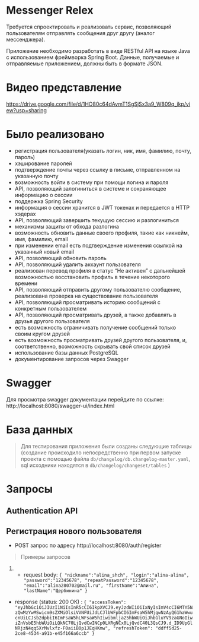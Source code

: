 # Messenger Relex
Требуется спроектировать и реализовать сервис, позволяющий пользователям отправлять сообщения друг другу (аналог мессенджера).

Приложение необходимо разработать в виде RESTful API на языке Java с использованием фреймворка Spring Boot. Данные, получаемые и отправляемые приложением, должны быть в формате JSON.

# Видео представление

https://drive.google.com/file/d/1HO80c64dAvmT1SgSjSx3a9_W809q_ikp/view?usp=sharing

# Было реализовано
- регистрация пользователя(указать логин, ник, имя, фамилию, почту, пароль)
- хэширование паролей
- подтверждение почты через ссылку  в письме, отправленном на указанную почту
- возможность войти в систему при помощи логина и пароля 
- API, позволяющий залогиниться в системе и сохраняющее информацию о сессии
- поддержка Spring Security
- информация о сессии хранится в JWT токенах и передается в HTTP хэдерах
- API, позволяющий завершить текущую сессию и разлогиниться
- механизмы защиты от обхода разлогина 
- возможность обновить данные своего профиля, такие как никнейм, имя, фамилию, email
- при изменении email есть подтверждение изменения ссылкой на указанный новый email
- API, позволяющий обновить пароль
- API, позволяющий удалить аккаунт пользователя 
- реализован перевод профиля в статус “Не активен” с дальнейшей возможностью восстановить профиль в течение некоторого времени
- API, позволяющий отправить другому пользователю сообщение, реализована проверка на существование пользователя
- API, позволяющий просматривать историю сообщений с конкретным пользователем
- API, позволяющий просматривать друзей, а также добавлять в друзья другого пользователя
- есть возможность ограничивать получение сообщений только своим кругом друзей
- есть возможность просматривать друзей другого пользователя, и, соответственно, возможность скрывать свой список друзей
- использование базы данных PostgreSQL
- документирование запросов через Swagger

# Swagger
Для просмотра swagger документации перейдите по ссылке: http://localhost:8080/swagger-ui/index.html

# База данных
 > Для тестирования приложения были созданы следующие таблицы (создание происходило непосредственно при первом запуске проекта с помощью файла `db/changelog/db.changelog-master.yaml`, sql исходники находятся в `db/changelog/changeset/tables` )


# Запросы 
## Authentication API
## Регистрация нового пользователя
- POST запрос по адресу http://localhost:8080/auth/register
> Примеры запросов 
 1. - request body:
 `{
   "nickname":"alina_shch",
   "login":"alina-alina",
   "password":"12345678",
    "repeatPassword":"12345678",
    "email":"alina280702@mail.ru",
    "firstName":"Алина",
    "lastName":"Щербинина"
}`
- response (status: 200 OK) :
`{
    "accessToken": "eyJhbGciOiJIUzI1NiIsInR5cCI6IkpXVCJ9.eyJzdWIiOiIxNyIsImV4cCI6MTY5NzQwMzYwMSwicm9sZXMiOlsiVVNFUiJdLCJlbWFpbCI6ImFsaW5hMjgwNzAyQG1haWwucnUiLCJsb2dpbiI6ImFsaW5hLWFsaW5hIiwibmlja25hbWUiOiJhbGluYV9zaGNoIiwiZnVsbE5hbWUiOiLQkNC70LjQvdCwINCp0LXRgNCx0LjQvdC40L3QsCJ9.d_ID9UpGlNRjzN4qq5XrMvlxfz-F0aiiB0p1JEqHKmw",
    "refreshToken": "ddff5d25-2ce8-4534-a91b-e45f166a6ccb"
}`






